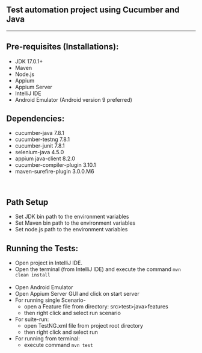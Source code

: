 ## Test automation project using Cucumber and Java

---

## Pre-requisites (Installations):
- JDK 17.0.1+
- Maven
- Node.js
- Appium
- Appium Server
- IntelliJ IDE
- Android Emulator (Android version 9 preferred)

## Dependencies:
- cucumber-java 7.8.1
- cucumber-testng 7.8.1
- cucumber-junit 7.8.1
- selenium-java 4.5.0
- appium java-client 8.2.0
- cucumber-compiler-plugin 3.10.1
- maven-surefire-plugin 3.0.0.M6
<br/>

## Path Setup
- Set JDK bin path to the environment variables
- Set Maven bin path to the environment variables
- Set node.js path to the environment variables

## Running the Tests:
- Open project in IntelliJ IDE.
- Open the terminal (from IntelliJ IDE) and execute the command 
    ```mvn clean install``` <br/><br/>
- Open Android Emulator
- Open Appium Server GUI and click on start server
- For running single Scenario- 
  - open a Feature file from directory: 
     src>test>java>features
  - then right click and select run scenario
- For suite-run:
  - open TestNG.xml file from project root directory
  - then right click and select run
- For running from terminal:
    - execute command ```mvn test```
<br/>
